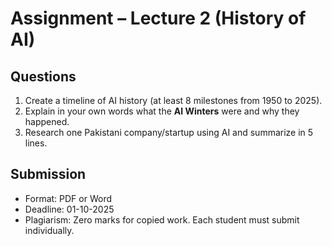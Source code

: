 # Assignment – Lecture 2 (History of AI)

## Questions
1. Create a timeline of AI history (at least 8 milestones from 1950 to 2025).
2. Explain in your own words what the **AI Winters** were and why they happened.
3. Research one Pakistani company/startup using AI and summarize in 5 lines.

## Submission
- Format: PDF or Word
- Deadline: 01-10-2025
- Plagiarism: Zero marks for copied work. Each student must submit individually.
